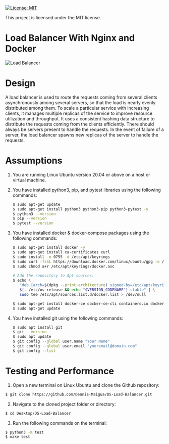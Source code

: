 [![License: MIT](https://img.shields.io/badge/License-MIT-yellow.svg)](https://opensource.org/licenses/MIT)

This project is licensed under the MIT license.

# Load Balancer With Nginx and Docker

![Load Balancer](https://github.com/Dennis-Maigua/DS-Load-Balancer/assets/32156551/39a184e9-217b-4c3c-93f9-52b5281dcd28)

# Design

A load balancer is used to route the requests coming from several clients asynchronously among several servers, so that the load is nearly evenly distributed among them. To scale a particular service with increasing clients, it manages multiple replicas of the service to improve resource utilization and throughput. It uses a consistent hashing data structure to distribute the requests coming from the clients efficiently. There should always be servers present to handle the requests. In the event of failure of a server, the load balancer spawns new replicas of the server to handle the requests.

# Assumptions

1. You are running Linux Ubuntu version 20.04 or above on a host or virtual machine.

2. You have installed python3, pip, and pytest libraries using the following commands:

   ```bash
   $ sudo apt-get update
   $ sudo apt-get install python3 python3-pip python3-pytest -y
   $ python3 --version
   $ pip --version
   $ pytest --version
   ```
   
3. You have installed docker & docker-compose packages using the following commands:
  
   ```bash
   $ sudo apt-get install docker -y
   $ sudo apt-get install ca-certificates curl
   $ sudo install -m 0755 -d /etc/apt/keyrings
   $ sudo curl -fsSL https://download.docker.com/linux/ubuntu/gpg -o /etc/apt/keyrings/docker.asc
   $ sudo chmod a+r /etc/apt/keyrings/docker.asc
    
   # Add the repository to Apt sources:
   $ echo \
      "deb [arch=$(dpkg --print-architecture) signed-by=/etc/apt/keyrings/docker.asc] https://download.docker.com/linux/ubuntu \
      $(. /etc/os-release && echo "$VERSION_CODENAME") stable" | \
      sudo tee /etc/apt/sources.list.d/docker.list > /dev/null
   
   $ sudo apt-get install docker-ce docker-ce-cli containerd.io docker-buildx-plugin docker-compose-plugin
   $ sudo apt-get update
   ```
   
4. You have installed git using the following commands:
  
   ```bash
   $ sudo apt install git
   $ git --version
   $ sudo apt update
   $ git config --global user.name "Your Name"
   $ git config --global user.email "youremail@domain.com"
   $ git config --list
   ```

# Testing and Performance

1. Open a new terminal on Linux Ubuntu and clone the Github repository:

  ```bash
  $ git clone https://github.com/Dennis-Maigua/DS-Load-Balancer.git
  ```

2. Navigate to the cloned project folder or directory:

  ```bash
  $ cd Desktop/DS-Load-Balancer
  ```

3. Run the following commands on the terminal:

  ```bash
  $ python3 -m test
  $ make test
  ```

